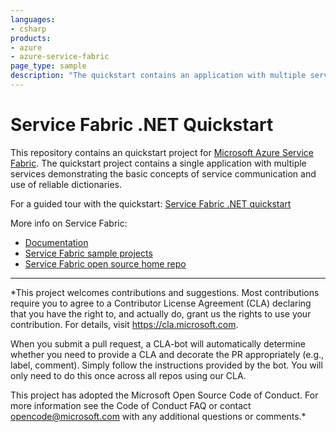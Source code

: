 ```yaml
---
languages:
- csharp
products:
- azure
- azure-service-fabric
page_type: sample
description: "The quickstart contains an application with multiple services demonstrating the concepts of service communication and use of reliable dictionaries."
---
```


# Service Fabric .NET Quickstart
This repository contains an quickstart project for [Microsoft Azure Service Fabric](https://azure.microsoft.com/services/service-fabric/). The quickstart project contains a single application with multiple services demonstrating the basic concepts of service communication and use of reliable dictionaries.

For a guided tour with the quickstart:
[Service Fabric .NET quickstart](https://docs.microsoft.com/en-us/azure/service-fabric/service-fabric-quickstart-dotnet)

More info on Service Fabric:
 - [Documentation](https://docs.microsoft.com/azure/service-fabric/)
 - [Service Fabric sample projects](https://azure.microsoft.com/resources/samples/?service=service-fabric)
 - [Service Fabric open source home repo](https://github.com/azure/service-fabric)

---
*This project welcomes contributions and suggestions. Most contributions require you to agree to a Contributor License Agreement (CLA) declaring that you have the right to, and actually do, grant us the rights to use your contribution. For details, visit https://cla.microsoft.com.

When you submit a pull request, a CLA-bot will automatically determine whether you need to provide a CLA and decorate the PR appropriately (e.g., label, comment). Simply follow the instructions provided by the bot. You will only need to do this once across all repos using our CLA.

This project has adopted the Microsoft Open Source Code of Conduct. For more information see the Code of Conduct FAQ or contact opencode@microsoft.com with any additional questions or comments.*
